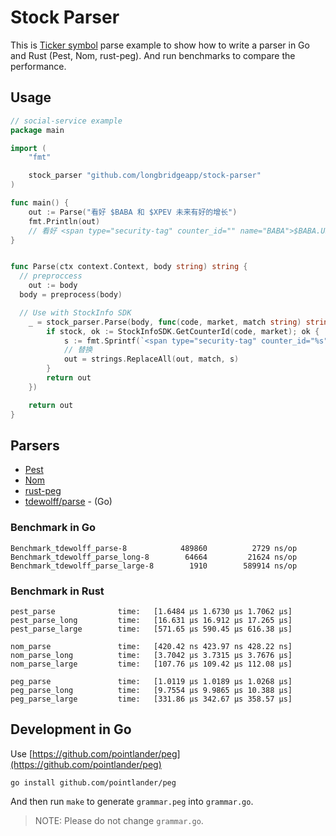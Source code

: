 # Stock Parser

This is [Ticker symbol](https://en.wikipedia.org/wiki/Ticker_symbol) parse example to show how to write a parser in Go and Rust (Pest, Nom, rust-peg).
And run benchmarks to compare the performance.

## Usage

```go
// social-service example
package main

import (
	"fmt"

	stock_parser "github.com/longbridgeapp/stock-parser"
)

func main() {
	out := Parse("看好 $BABA 和 $XPEV 未来有好的增长")
	fmt.Println(out)
	// 看好 <span type="security-tag" counter_id="" name="BABA">$BABA.US</span> 和 <span type="security-tag" counter_id="" name="XPEV">$XPEV.US</span> 未来有好的增长
}


func Parse(ctx context.Context, body string) string {
  // preproccess
	out := body
  body = preprocess(body)

  // Use with StockInfo SDK
	_ = stock_parser.Parse(body, func(code, market, match string) string {
		if stock, ok := StockInfoSDK.GetCounterId(code, market); ok {
			s := fmt.Sprintf(`<span type="security-tag" counter_id="%s" name="%s">$%s.%s</span>`, stock.CounterId, stock.Name, stock.Name, stock.Market)
			// 替换
			out = strings.ReplaceAll(out, match, s)
		}
		return out
	})

	return out
}
```

## Parsers

- [Pest](https://pest.rs)
- [Nom](https://github.com/rust-bakery/nom)
- [rust-peg](https://github.com/kevinmehall/rust-peg)
- [tdewolff/parse](github.com/tdewolff/parse) - (Go)

### Benchmark in Go

```
Benchmark_tdewolff_parse-8         	  489860	      2729 ns/op
Benchmark_tdewolff_parse_long-8    	   64664	     21624 ns/op
Benchmark_tdewolff_parse_large-8   	    1910	    589914 ns/op
```

### Benchmark in Rust

```
pest_parse              time:   [1.6484 µs 1.6730 µs 1.7062 µs]
pest_parse_long         time:   [16.631 µs 16.912 µs 17.265 µs]
pest_parse_large        time:   [571.65 µs 590.45 µs 616.38 µs]

nom_parse               time:   [420.42 ns 423.97 ns 428.22 ns]
nom_parse_long          time:   [3.7042 µs 3.7315 µs 3.7676 µs]
nom_parse_large         time:   [107.76 µs 109.42 µs 112.08 µs]

peg_parse               time:   [1.0119 µs 1.0189 µs 1.0268 µs]
peg_parse_long          time:   [9.7554 µs 9.9865 µs 10.388 µs]
peg_parse_large         time:   [331.86 µs 342.67 µs 358.57 µs]
```

## Development in Go

Use [https://github.com/pointlander/peg](https://github.com/pointlander/peg)

```
go install github.com/pointlander/peg
```

And then run `make` to generate `grammar.peg` into `grammar.go`.

> NOTE: Please do not change `grammar.go`.
